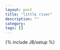 ```yaml
---
layout: post
title: "little river"
description: ""
category: 
tags: []
---
```

{% include JB/setup %}
